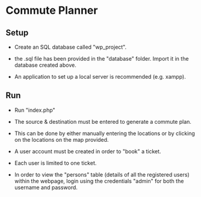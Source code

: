 # Commute Planner

## Setup

- Create an SQL database called "wp_project".

- the .sql file has been provided in the "database" folder. Import it in the database created above.

- An application to set up a local server is recommended (e.g. xampp).

## Run

- Run "index.php"

- The source & destination must be entered to generate a commute plan.

- This can be done by either manually entering the locations or by clicking on the locations on the map provided.

- A user account must be created in order to "book" a ticket.

- Each user is limited to one ticket.

- In order to view the "persons" table (details of all the registered users) within the webpage, login using the credentials "admin" for both the username and password.


